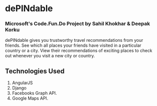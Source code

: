# dePINdable
### Microsoft's Code.Fun.Do Project by Sahil Khokhar & Deepak Korku
dePINdable gives you trustworthy travel recommendations from your friends. See which all places your friends have visited in a particular country or a city. View their recommendations of exciting places to check out whenever you visit a new city or country.
## Technologies Used
1. AngularJS
2. Django
3. Facebooks Graph API.
4. Google Maps API.
